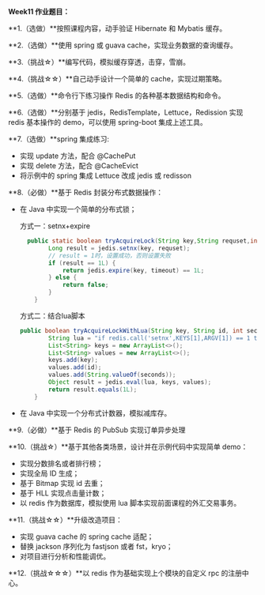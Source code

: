 **Week11 作业题目：**

**1.（选做）**按照课程内容，动手验证 Hibernate 和 Mybatis 缓存。

**2.（选做）**使用 spring 或 guava cache，实现业务数据的查询缓存。

**3.（挑战☆）**编写代码，模拟缓存穿透，击穿，雪崩。

**4.（挑战☆☆）**自己动手设计一个简单的 cache，实现过期策略。

**5.（选做）**命令行下练习操作 Redis 的各种基本数据结构和命令。

**6.（选做）**分别基于 jedis，RedisTemplate，Lettuce，Redission 实现 redis 基本操作的 demo，可以使用 spring-boot 集成上述工具。

**7.（选做）**spring 集成练习:

- 实现 update 方法，配合 @CachePut
- 实现 delete 方法，配合 @CacheEvict
- 将示例中的 spring 集成 Lettuce 改成 jedis 或 redisson

**8.（必做）**基于 Redis 封装分布式数据操作：

- 在 Java 中实现一个简单的分布式锁；

  方式一：setnx+expire

  ```java
  	public static boolean tryAcquireLock(String key,String requset,int timeout) {
          Long result = jedis.setnx(key, requset);
          // result = 1时，设置成功，否则设置失败
          if (result == 1L) {
              return jedis.expire(key, timeout) == 1L;
          } else {
              return false;
          }
      }
  ```

  方式二：结合lua脚本

  ```java
  public boolean tryAcquireLockWithLua(String key, String id, int seconds) {
          String lua = "if redis.call('setnx',KEYS[1],ARGV[1]) == 1 then redis.call('expire',KEYS[1],ARGV[2]) return 1 else return 0 end";
          List<String> keys = new ArrayList<>();
          List<String> values = new ArrayList<>();
          keys.add(key);
          values.add(id);
          values.add(String.valueOf(seconds));
          Object result = jedis.eval(lua, keys, values);
          return result.equals(1L);
      }
  ```

- 在 Java 中实现一个分布式计数器，模拟减库存。

**9.（必做）**基于 Redis 的 PubSub 实现订单异步处理

**10.（挑战☆）**基于其他各类场景，设计并在示例代码中实现简单 demo：

- 实现分数排名或者排行榜；
- 实现全局 ID 生成；
- 基于 Bitmap 实现 id 去重；
- 基于 HLL 实现点击量计数；
- 以 redis 作为数据库，模拟使用 lua 脚本实现前面课程的外汇交易事务。

**11.（挑战☆☆）**升级改造项目：

- 实现 guava cache 的 spring cache 适配；
- 替换 jackson 序列化为 fastjson 或者 fst，kryo；
- 对项目进行分析和性能调优。

**12.（挑战☆☆☆）**以 redis 作为基础实现上个模块的自定义 rpc 的注册中心。